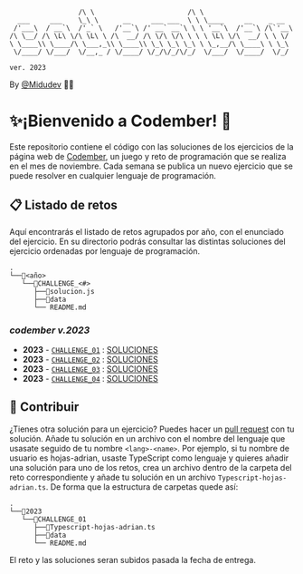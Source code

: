 ```
                 /\ \                       /\ \
  ___     ___    \_\ \      __     ___ ___  \ \ \____     __    _ __
 /'___\  / __`\  /'_` \   /'__`\ /' __` __`\ \ \ '__`\  /'__`\ /\`'__\
/\ \__/ /\ \L\ \/\ \L\ \ /\  __/ /\ \/\ \/\ \ \ \ \L\ \/\  __/ \ \ \/
\ \____\\ \____/\ \___,_\\ \____\\ \_\ \_\ \_\ \ \_,__/\ \____\ \ \_\
 \/____/ \/___/  \/__,_ / \/____/ \/_/\/_/\/_/  \/___/  \/____/  \/_/

ver. 2023
```

By [@Midudev](https://github.com/midudev) 👨‍💻

# ✨¡Bienvenido a Codember! 🙌

Este repositorio contiene el código con las soluciones de los ejercicios de la
página web de [Codember](https://codember.dev/), un juego y reto de programación
que se realiza en el mes de noviembre. Cada semana se publica un nuevo ejercicio
que se puede resolver en cualquier lenguaje de programación.

## 📋 Listado de retos

Aquí encontrarás el listado de retos agrupados por año, con el enunciado del
ejercicio. En su directorio podrás consultar las distintas soluciones del
ejercicio ordenadas por lenguaje de programación.

```
.
└──📁<año>
   └──📁CHALLENGE_<#>
      ├──📄solucion.js
      ├──📁data
      └── README.md
```

### __codember_ v.2023_

- **2023** - [`CHALLENGE_01`](./2023/CHALLENGE_01/README.md) :
  [SOLUCIONES](./2023/challenge_01)
- **2023** - [`CHALLENGE_02`](./2023/CHALLENGE_02/README.md) :
  [SOLUCIONES](./2023/challenge_02)
- **2023** - [`CHALLENGE_03`](./2023/CHALLENGE_03/README.md) :
  [SOLUCIONES](./2023/challenge_03)
- **2023** - [`CHALLENGE_04`](./2023/CHALLENGE_04/README.md) :
  [SOLUCIONES](./2023/challenge_04)

## 🤝 Contribuir

¿Tienes otra solución para un ejercicio? Puedes hacer un
[pull request](https://docs.github.com/es/pull-requests/collaborating-with-pull-requests/proposing-changes-to-your-work-with-pull-requests/creating-a-pull-request)
con tu solución. Añade tu solución en un archivo con el nombre del lenguaje que
usasate seguido de tu nombre `<lang>-<name>`. Por ejemplo, si tu nombre de
usuario es hojas-adrian, usaste TypeScript como lenguaje y quieres añadir una
solución para uno de los retos, crea un archivo dentro de la carpeta del reto
correspondiente y añade tu solución en un archivo `Typescript-hojas-adrian.ts`.
De forma que la estructura de carpetas quede así:

```
.
└──📁2023
   └──📁CHALLENGE_01
      ├──📄Typescript-hojas-adrian.ts
      ├──📁data
      └── README.md
```

El reto y las soluciones seran subidos pasada la fecha de entrega.
